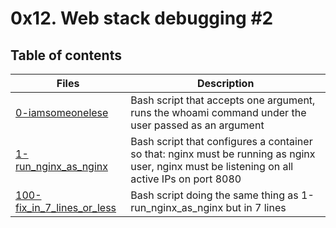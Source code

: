 # 0x12. Web stack debugging #2

## Table of contents
Files | Description
----- | -----------
[0-iamsomeonelese](./0-iamsomeonelese) | Bash script that accepts one argument, runs the whoami command under the user passed as an argument
[1-run_nginx_as_nginx](./1-run_nginx_as_nginx) | Bash script that configures a container so that: nginx must be running as nginx user, nginx must be listening on all active IPs on port 8080
[100-fix_in_7_lines_or_less](./100-fix_in_7_lines_or_less) | Bash script doing the same thing as 1-run_nginx_as_nginx but in 7 lines
